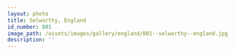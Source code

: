 ```yaml
---
layout: photo
title: Selworthy, England
id_number: 801
image_path: /assets/images/gallery/england/801--selworthy--england.jpg
description: ''
---
```

